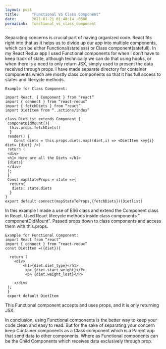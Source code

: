 ```yaml
---
layout: post
title:      "Functional VS Class Component"
date:       2021-01-21 01:48:14 -0500
permalink:  functional_vs_class_component
---
```


Separating concerns is crucial part of having organized code. React fits right into that as it helps us to divide up our app into multiple components, which can be either Functional(stateless)  or Class component(satefull). In my React Redux app I used Functional components for when I don’t have to keep track of state, although technically we can do that using hooks, or when there is a need to only return JSX, simply used to present the data received through props. I have made separate directory for container components which are mostly class components so that it has full access to states and lifecycle methods. 
```
Example for Class Component:

import React, { Component } from “react”
import { connect } from “react-redux”
import { fetchDiets } from “react”
import DietItem from “..actions/index”

class DietList extends Component {
 componetDidMount(){
  this.props.fetchDiets() 
  }
 render() {
	Const diets = this.props.diets.map((diet,i) => <DietItem key{i} diet= {diet} />)
 return (
 <div>
 <h1> Here are all the Diets </h1>
 {diets} 
 </div>
 );
 }
 Const mapStateProps = state =>{
  return{
   diets: state.diets
  }
}
export default connect(mapStateToProps,{fetchDiets})(Dietlist)
```

In this example I made a use of  ES6 class and extend the Component class in React. Used React lifecycle methods inside class components " componentDidMount". Passed props down to class components and access them with this.props.

```
Example for Functional Component:
import React from “react”
import { connect } from “react-redux”
const DietItem =({diet}){
 
  return (
    <div>
        <h1>{diet.diet_type}</h1>
         <p> {diet.start_weight}</P>
         <p> {diet.weight_lost}</P>                  
    
    </div>
 );
 }
 export default DietItem

```

  This Functional component accepts and uses props, and  it is only returning JSX.


In conclusion, using Functional components is the better way to keep your code clean and easy to read. But for the sake of separating your concern keep Container components as a Class component which is a Parent app that send data to other components. Where as Functional components can be the Child Components which receives data exclusively through prop.

